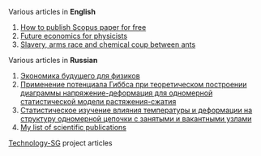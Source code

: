 Various articles in **English**
   01. [How to publish Scopus paper for free](free_scopus_paper_how_to/how_to_publish_scopus_paper_for_free.md)
   01. [Future economics for physicists](future_economics_for_physicists/2020.01.12_future_economics_for_physicists.md)
   01. [Slavery, arms race and chemical coup between ants](Slavery_arms_race_and_chemical_coup_between_ants.md)

Various articles in **Russian**

[comment]: <> (   01. [Ментальные практики]&#40;https://docs.google.com/document/d/1GtM0fYqA92oQYwMSsyj0Dw4Jy1Vd8ZW-TSpIDWJ-io0&#41;. Черновик книги)

[comment]: <> (   01. [Похудеть с радостью]&#40;https://docs.google.com/document/d/1Wo0iyNkyjmIb2CC9ZPzgZVlF8AYsxuvxzHoi5eHO6bE&#41;. Черновик книги)

   01. [Экономика будущего для физиков](ekonomika_budushchego_dlya_fizikov/ekonomika_budushchego_dlya_fizikov.md)
   01. [Применение потенциала Гиббса при теоретическом построении диаграммы напряжение-деформация для одномерной статистической модели растяжения-сжатия](Trudy_BNTU_ISSN_1683-0377.pdf)
   01. [Статистическое изучение влияния температуры и деформации на структуру одномерной цепочки с занятыми и вакантными узлами](NIRS-2003_VIII_Respublikanskaya_nauchno-tekhnicheskaya_konferentsiya_studentov_i_aspiratnov.pdf)
   01. [My list of scientific publications](List_of_scientific_publications.docx)

[Technology-SG](Technology-SG) project articles
